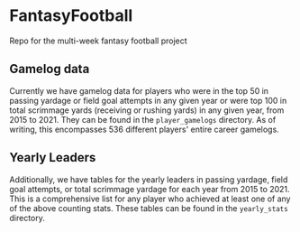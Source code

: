 # FantasyFootball
Repo for the multi-week fantasy football project

## Gamelog data
Currently we have gamelog data for players who were in the top 50 in passing yardage or field goal attempts in any given year or were top 100 in total scrimmage yards (receiving or rushing yards) in any given year, from 2015 to 2021. They can be found in the `player_gamelogs` directory. As of writing, this encompasses 536 different players' entire career gamelogs.

## Yearly Leaders 
Additionally, we have tables for the yearly leaders in passing yardage, field goal attempts, or total scrimmage yardage for each year from 2015 to 2021. This is a comprehensive list for any player who achieved at least one of any of the above counting stats. These tables can be found in the `yearly_stats` directory.
